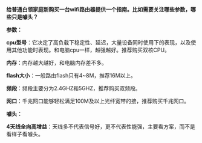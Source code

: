 **给普通白领家庭新购买一台wifi路由器提供一个指南。比如需要关注哪些参数，哪些只是噱头？**

**参数：**

**cpu型号**：它决定了高负载下稳定性、延迟，大量设备同时使用下的表现，以及使用其他功能时表现。和电脑cpu一样，越强越好。推荐购买双核CPU。

**内存**：内存越大越好，和电脑内存差不多。

**flash大小**：一般路由flash只有4~8M，推荐16M以上。

**频段**：频段主要分为2.4GHZ和5GHZ，推荐购买双频段。

**网口**：千兆网口能够轻松满足100M及以上光纤宽带的接，推荐购买千兆网口。



**噱头：**

**4天线全向高增益**：天线多不代表信号好，更不代表性能强，主要看方案，而不是看样子看噱头。